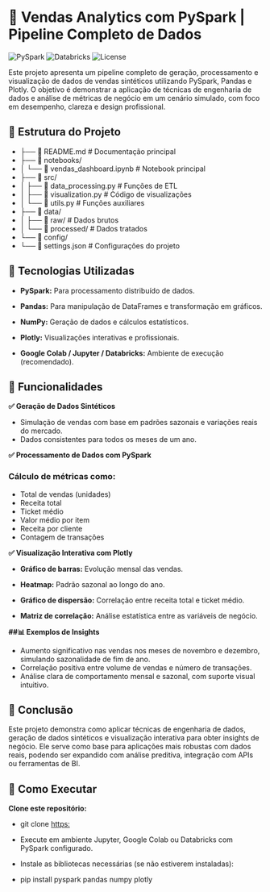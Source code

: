 # 🚀 Vendas Analytics com PySpark | Pipeline Completo de Dados

![PySpark](https://img.shields.io/badge/PySpark-v3.5+-orange)
![Databricks](https://img.shields.io/badge/Databricks-Runtime-red)
![License](https://img.shields.io/badge/license-MIT-blue)

Este projeto apresenta um pipeline completo de geração, processamento e visualização de dados de vendas sintéticos utilizando PySpark, Pandas e Plotly. O objetivo é demonstrar a aplicação de técnicas de engenharia de dados e análise de métricas de negócio em um cenário simulado, com foco em desempenho, clareza e design profissional.


## 📁 Estrutura do Projeto

- ├── 📄 README.md                 # Documentação principal
- ├── 📂 notebooks/
- │   └── 📄 vendas_dashboard.ipynb  # Notebook principal
- ├── 📂 src/
- │   ├── 📄 data_processing.py    # Funções de ETL
- │   ├── 📄 visualization.py      # Código de visualizações
- │   └── 📄 utils.py              # Funções auxiliares
- ├── 📂 data/
- │   ├── 📂 raw/                  # Dados brutos
- │   └── 📂 processed/            # Dados tratados
- └── 📂 config/
- └── 📄 settings.json         # Configurações do projeto

## 🚀 Tecnologias Utilizadas

- **PySpark:** Para processamento distribuído de dados.

- **Pandas:** Para manipulação de DataFrames e transformação em gráficos.

- **NumPy:** Geração de dados e cálculos estatísticos.

- **Plotly:** Visualizações interativas e profissionais.

- **Google Colab / Jupyter / Databricks:** Ambiente de execução (recomendado).

## 🧪 Funcionalidades

**✅ Geração de Dados Sintéticos**

- Simulação de vendas com base em padrões sazonais e variações reais do mercado.
- Dados consistentes para todos os meses de um ano.

**✅ Processamento de Dados com PySpark**
### **Cálculo de métricas como:**

- Total de vendas (unidades)
- Receita total
- Ticket médio
- Valor médio por item
- Receita por cliente
- Contagem de transações

**✅ Visualização Interativa com Plotly**
- **Gráfico de barras:** Evolução mensal das vendas.

- **Heatmap:** Padrão sazonal ao longo do ano.

- **Gráfico de dispersão:** Correlação entre receita total e ticket médio.

- **Matriz de correlação:** Análise estatística entre as variáveis de negócio.

**##📊 Exemplos de Insights**
- Aumento significativo nas vendas nos meses de novembro e dezembro, simulando sazonalidade de fim de ano.
- Correlação positiva entre volume de vendas e número de transações.
- Análise clara de comportamento mensal e sazonal, com suporte visual intuitivo.

## 🧠 Conclusão
Este projeto demonstra como aplicar técnicas de engenharia de dados, geração de dados sintéticos e visualização interativa para obter insights de negócio. Ele serve como base para aplicações mais robustas com dados reais, podendo ser expandido com análise preditiva, integração com APIs ou ferramentas de BI.

## 📌 Como Executar
**Clone este repositório:**

- git clone [https:](https://github.com/brunosuassuna/Analise-de-Vendas.git)

- Execute em ambiente Jupyter, Google Colab ou Databricks com PySpark configurado.

- Instale as bibliotecas necessárias (se não estiverem instaladas):

- pip install pyspark pandas numpy plotly


